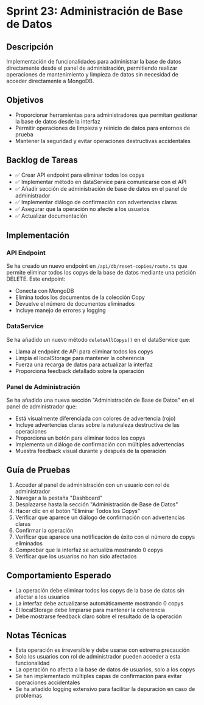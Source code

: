 # Sprint 23: Administración de Base de Datos

## Descripción
Implementación de funcionalidades para administrar la base de datos directamente desde el panel de administración, permitiendo realizar operaciones de mantenimiento y limpieza de datos sin necesidad de acceder directamente a MongoDB.

## Objetivos
- Proporcionar herramientas para administradores que permitan gestionar la base de datos desde la interfaz
- Permitir operaciones de limpieza y reinicio de datos para entornos de prueba
- Mantener la seguridad y evitar operaciones destructivas accidentales

## Backlog de Tareas
- ✅ Crear API endpoint para eliminar todos los copys
- ✅ Implementar método en dataService para comunicarse con el API
- ✅ Añadir sección de administración de base de datos en el panel de administrador
- ✅ Implementar diálogo de confirmación con advertencias claras
- ✅ Asegurar que la operación no afecte a los usuarios
- ✅ Actualizar documentación

## Implementación

### API Endpoint
Se ha creado un nuevo endpoint en `/api/db/reset-copies/route.ts` que permite eliminar todos los copys de la base de datos mediante una petición DELETE. Este endpoint:
- Conecta con MongoDB
- Elimina todos los documentos de la colección Copy
- Devuelve el número de documentos eliminados
- Incluye manejo de errores y logging

### DataService
Se ha añadido un nuevo método `deleteAllCopys()` en el dataService que:
- Llama al endpoint de API para eliminar todos los copys
- Limpia el localStorage para mantener la coherencia
- Fuerza una recarga de datos para actualizar la interfaz
- Proporciona feedback detallado sobre la operación

### Panel de Administración
Se ha añadido una nueva sección "Administración de Base de Datos" en el panel de administrador que:
- Está visualmente diferenciada con colores de advertencia (rojo)
- Incluye advertencias claras sobre la naturaleza destructiva de las operaciones
- Proporciona un botón para eliminar todos los copys
- Implementa un diálogo de confirmación con múltiples advertencias
- Muestra feedback visual durante y después de la operación

## Guía de Pruebas

1. Acceder al panel de administración con un usuario con rol de administrador
2. Navegar a la pestaña "Dashboard"
3. Desplazarse hasta la sección "Administración de Base de Datos"
4. Hacer clic en el botón "Eliminar Todos los Copys"
5. Verificar que aparece un diálogo de confirmación con advertencias claras
6. Confirmar la operación
7. Verificar que aparece una notificación de éxito con el número de copys eliminados
8. Comprobar que la interfaz se actualiza mostrando 0 copys
9. Verificar que los usuarios no han sido afectados

## Comportamiento Esperado
- La operación debe eliminar todos los copys de la base de datos sin afectar a los usuarios
- La interfaz debe actualizarse automáticamente mostrando 0 copys
- El localStorage debe limpiarse para mantener la coherencia
- Debe mostrarse feedback claro sobre el resultado de la operación

## Notas Técnicas
- Esta operación es irreversible y debe usarse con extrema precaución
- Solo los usuarios con rol de administrador pueden acceder a esta funcionalidad
- La operación no afecta a la base de datos de usuarios, solo a los copys
- Se han implementado múltiples capas de confirmación para evitar operaciones accidentales
- Se ha añadido logging extensivo para facilitar la depuración en caso de problemas
